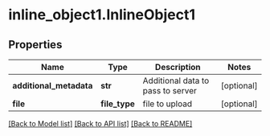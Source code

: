 # inline_object1.InlineObject1

## Properties
Name | Type | Description | Notes
------------ | ------------- | ------------- | -------------
**additional_metadata** | **str** | Additional data to pass to server | [optional] 
**file** | **file_type** | file to upload | [optional] 

[[Back to Model list]](../README.md#documentation-for-models) [[Back to API list]](../README.md#documentation-for-api-endpoints) [[Back to README]](../README.md)


